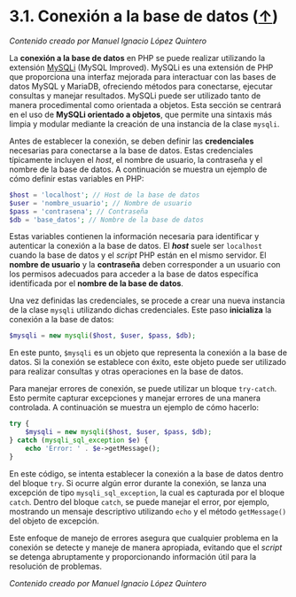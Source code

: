 # 3.1. Conexión a la base de datos ([↑](README.md))

_Contenido creado por Manuel Ignacio López Quintero_

La **conexión a la base de datos** en PHP se puede realizar utilizando la extensión [MySQLi](https://www.php.net/manual/book.mysqli.php) (MySQL Improved). MySQLi es una extensión de PHP que proporciona una interfaz mejorada para interactuar con las bases de datos MySQL y MariaDB, ofreciendo métodos para conectarse, ejecutar consultas y manejar resultados. MySQLi puede ser utilizado tanto de manera procedimental como orientada a objetos. Esta sección se centrará en el uso de **MySQLi orientado a objetos**, que permite una sintaxis más limpia y modular mediante la creación de una instancia de la clase `mysqli`.

Antes de establecer la conexión, se deben definir las **credenciales** necesarias para conectarse a la base de datos. Estas credenciales típicamente incluyen el *host*, el nombre de usuario, la contraseña y el nombre de la base de datos. A continuación se muestra un ejemplo de cómo definir estas variables en PHP:

```php
$host = 'localhost'; // Host de la base de datos
$user = 'nombre_usuario'; // Nombre de usuario
$pass = 'contrasena'; // Contraseña
$db = 'base_datos'; // Nombre de la base de datos
```

Estas variables contienen la información necesaria para identificar y autenticar la conexión a la base de datos. El ***host*** suele ser `localhost` cuando la base de datos y el *script* PHP están en el mismo servidor. El **nombre de usuario** y la **contraseña** deben corresponder a un usuario con los permisos adecuados para acceder a la base de datos específica identificada por el **nombre de la base de datos**.

Una vez definidas las credenciales, se procede a crear una nueva instancia de la clase `mysqli` utilizando dichas credenciales. Este paso **inicializa** la conexión a la base de datos:

```php
$mysqli = new mysqli($host, $user, $pass, $db);
```

En este punto, `$mysqli` es un objeto que representa la conexión a la base de datos. Si la conexión se establece con éxito, este objeto puede ser utilizado para realizar consultas y otras operaciones en la base de datos.

Para manejar errores de conexión, se puede utilizar un bloque `try-catch`. Esto permite capturar excepciones y manejar errores de una manera controlada. A continuación se muestra un ejemplo de cómo hacerlo:

```php
try {
    $mysqli = new mysqli($host, $user, $pass, $db);
} catch (mysqli_sql_exception $e) {
    echo 'Error: ' . $e->getMessage();
}
```

En este código, se intenta establecer la conexión a la base de datos dentro del bloque `try`. Si ocurre algún error durante la conexión, se lanza una excepción de tipo `mysqli_sql_exception`, la cual es capturada por el bloque `catch`. Dentro del bloque `catch`, se puede manejar el error, por ejemplo, mostrando un mensaje descriptivo utilizando `echo` y el método `getMessage()` del objeto de excepción.

Este enfoque de manejo de errores asegura que cualquier problema en la conexión se detecte y maneje de manera apropiada, evitando que el *script* se detenga abruptamente y proporcionando información útil para la resolución de problemas.


_Contenido creado por Manuel Ignacio López Quintero_
